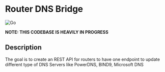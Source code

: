 # Router DNS Bridge

![Go](https://github.com/cynt4k/router-dns-bridge/workflows/Go/badge.svg)

<strong>NOTE: THIS CODEBASE IS HEAVILY IN PROGRESS</strong>

## Description

The goal is to create an REST API for routers to have one endpoint to update different type of DNS Servers like PowerDNS, BIND9, Microsoft DNS
